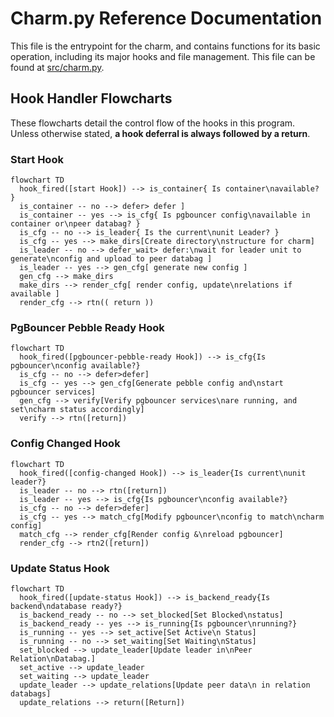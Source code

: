 # Charm.py Reference Documentation

This file is the entrypoint for the charm, and contains functions for its basic operation, including its major hooks and file management. This file can be found at [src/charm.py](../../../src/charm.py).

## Hook Handler Flowcharts

These flowcharts detail the control flow of the hooks in this program. Unless otherwise stated, **a hook deferral is always followed by a return**.

### Start Hook

```mermaid
flowchart TD
  hook_fired([start Hook]) --> is_container{ Is container\navailable? }
  is_container -- no --> defer> defer ]
  is_container -- yes --> is_cfg{ Is pgbouncer config\navailable in container or\npeer databag? }
  is_cfg -- no --> is_leader{ Is the current\nunit Leader? }
  is_cfg -- yes --> make_dirs[Create directory\nstructure for charm]
  is_leader -- no --> defer_wait> defer:\nwait for leader unit to generate\nconfig and upload to peer databag ]
  is_leader -- yes --> gen_cfg[ generate new config ]
  gen_cfg --> make_dirs
  make_dirs --> render_cfg[ render config, update\nrelations if available ]
  render_cfg --> rtn(( return ))
```

### PgBouncer Pebble Ready Hook

```mermaid
flowchart TD
  hook_fired([pgbouncer-pebble-ready Hook]) --> is_cfg{Is pgbouncer\nconfig available?}
  is_cfg -- no --> defer>defer]
  is_cfg -- yes --> gen_cfg[Generate pebble config and\nstart pgbouncer services]
  gen_cfg --> verify[Verify pgbouncer services\nare running, and set\ncharm status accordingly]
  verify --> rtn([return])
```

### Config Changed Hook

```mermaid
flowchart TD
  hook_fired([config-changed Hook]) --> is_leader{Is current\nunit leader?}
  is_leader -- no --> rtn([return])
  is_leader -- yes --> is_cfg{Is pgbouncer\nconfig available?}
  is_cfg -- no --> defer>defer]
  is_cfg -- yes --> match_cfg[Modify pgbouncer\nconfig to match\ncharm config]
  match_cfg --> render_cfg[Render config &\nreload pgbouncer]
  render_cfg --> rtn2([return])
```

### Update Status Hook

```mermaid
flowchart TD
  hook_fired([update-status Hook]) --> is_backend_ready{Is backend\ndatabase ready?}
  is_backend_ready -- no --> set_blocked[Set Blocked\nstatus]
  is_backend_ready -- yes --> is_running{Is pgbouncer\nrunning?}
  is_running -- yes --> set_active[Set Active\n Status]
  is_running -- no --> set_waiting[Set Waiting\nStatus]
  set_blocked --> update_leader[Update leader in\nPeer Relation\nDatabag.]
  set_active --> update_leader
  set_waiting --> update_leader
  update_leader --> update_relations[Update peer data\n in relation databags]
  update_relations --> return([Return])
```
